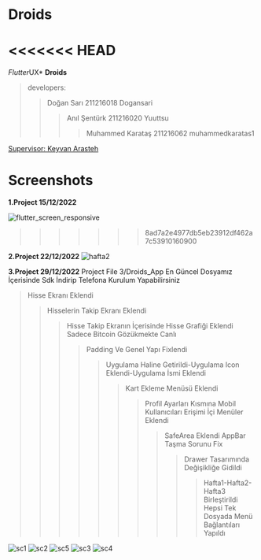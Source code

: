 # Droids
<<<<<<< HEAD
=======

*Flutter*UX* **Droids**

>developers:
>> Doğan Sarı 211216018 Dogansari
>>>Anıl Şentürk 211216020 Yuuttsu
>>>>Muhammed Karataş 211216062 muhammedkaratas1

[Supervisor: Keyvan Arasteh](https://github.com/keyvanarasteh/)

# Screenshots

**1.Project 15/12/2022**

![flutter_screen_responsive](https://user-images.githubusercontent.com/115784914/206871114-603c2e43-fcc9-483f-9c4e-8d689980c31a.jpg)
>>>>>>> 8ad7a2e4977db5eb23912df462a7c53910160900

**2.Project 22/12/2022**
![hafta2](https://user-images.githubusercontent.com/115783349/209242479-22afd2d3-0376-400f-b4c7-986314ffdf52.jpg)

**3.Project 29/12/2022**
Project File 3/Droids_App  En Güncel Dosyamız İçerisinde Sdk İndirip Telefona Kurulum Yapabilirsiniz
>Hisse Ekranı Eklendi
>>Hisselerin Takip Ekranı Eklendi
>>>Hisse Takip Ekranın İçerisinde Hisse Grafiği Eklendi Sadece Bitcoin Gözükmekte Canlı
>>>>Padding Ve Genel Yapı Fixlendi
>>>>>Uygulama Haline Getirildi-Uygulama Icon Eklendi-Uygulama İsmi Eklendi
>>>>>>Kart Ekleme Menüsü Eklendi
>>>>>>>Profil Ayarları Kısmına Mobil Kullanıcıları Erişimi İçi Menüler Eklendi 
>>>>>>>>SafeArea Eklendi AppBar Taşma Sorunu Fix
>>>>>>>>>Drawer Tasarımında Değişikliğe Gidildi
>>>>>>>>>>Hafta1-Hafta2-Hafta3 Birleştirildi Hepsi Tek Dosyada Menü Bağlantıları Yapıldı

 
![sc1](https://user-images.githubusercontent.com/115783349/210027829-0e59f6ba-9e6c-4f4e-914b-40a26d3adb88.jpg)
![sc2](https://user-images.githubusercontent.com/115783349/210027836-ad162b54-7fed-4382-b44a-ad632898b0c5.png)
![sc5](https://user-images.githubusercontent.com/115783349/210027842-885d8410-ddbc-46fc-bc7b-5ef1bcbfa01e.png)
![sc3](https://user-images.githubusercontent.com/115783349/210027854-27efbb1c-cdeb-4a34-a4ef-81dddde3f178.png)
![sc4](https://user-images.githubusercontent.com/115783349/210027856-ef953255-d7fc-4928-b9eb-a6c016a74295.png)

